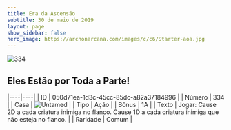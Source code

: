 ```yaml
---
title: Era da Ascensão
subtitle: 30 de maio de 2019
layout: page
show_sidebar: false
hero_image: https://archonarcana.com/images/c/c6/Starter-aoa.jpg
---
```


![334](https://cdn.keyforgegame.com/media/card_front/pt/435_334_P4Q732V6FJQV_pt.png)

## Eles Estão por Toda a Parte!

|----|----|
| ID | 050d71ea-1d3c-45cc-85dc-a82a37184996 |
| Número | 334 |
| Casa | ![Untamed](https://archonarcana.com/images/thumb/b/bd/Untamed.png/22px-Untamed.png "Indomados") |
| Tipo | Ação |
| Bônus | 1A |
| Texto | Jogar: Cause 2D a cada criatura inimiga no flanco. Cause 1D a cada criatura inimiga que não esteja no flanco. |
| Raridade | Comum |
